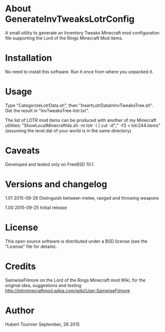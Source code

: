 About GenerateInvTweaksLotrConfig
=================================
A small utility to generate an Inventory Tweaks Minecraft mod configuration file supporting the Lord of the Rings Minecraft Mod items.


Installation
============
No need to install this software. Run it once from where you unpacked it.


Usage
=====
Type "CategorizeLotrData.sh", then "InsertLotrDataInInvTweaksTree.sh".
Get the result in "InvTweaksTree-lotr.txt".

The list of LOTR mod items can be produced with another of my Minecraft utilities:
"ShowLocalMinecraftIds.sh -m lotr -i | cut -d";" -f3 > lotr244.items" (assuming the level.dat of your world is in the same directory)


Caveats
=======
Developed and tested only on FreeBSD 10.1.


Versions and changelog
======================
1.01    2015-09-26      Distinguish between melee, ranged and throwing weapons

1.00    2015-09-25      Initial release


License
=======
This open source software is distributed under a BSD license (see the "License" file for details).


Credits
=======
SamwiseFilmore on the Lord of the Rings Minecraft mod Wiki, for the original idea, suggestions and testing
http://lotrminecraftmod.wikia.com/wiki/User:SamwiseFilmore


Author
======
Hubert Tournier
September, 26 2015
